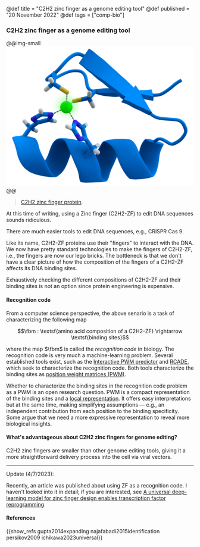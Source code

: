 @def title = "C2H2 zinc finger as a genome editing tool"
@def published = "20 November 2022"
@def tags = ["comp-bio"]

### C2H2 zinc finger as a genome editing tool


@@img-small ![Zinc-Finger](/blog/pics/zf.png) @@
> [C2H2 zinc finger protein](https://en.wikipedia.org/wiki/Zinc_finger).



At this time of writing, using a Zinc finger (C2H2-ZF) to edit DNA sequences sounds ridiculous.

There are much easier tools to edit DNA sequences, e.g., CRISPR Cas 9.

Like its name, C2H2-ZF proteins use their "fingers" to interact with the DNA. We now have pretty standard technologies to make the fingers of C2H2-ZF, i.e., the fingers are now our lego bricks. The bottleneck is that we don't have a clear picture of how the composition of the fingers of a C2H2-ZF affects its DNA binding sites.

Exhaustively checking the different compositions of C2H2-ZF and their binding sites is not an option since protein engineering is expensive.

#### Recognition code
From a computer science perspective, the above senario is a task of characterizing the following map

$$\fbm : \textsf{amino acid composition of a C2H2-ZF} \rightarrow \textsf{binding sites}$$

where the map $\fbm$ is called the *recognition code* in biology. The recognition code is very much a machine-learning problem. Several established tools exist, such as the [Interactive PWM predictor](http://zf.princeton.edu/logoMain.php) and [RCADE](http://rcade.ccbr.utoronto.ca/Help.html), which seek to characterize the recognition code. Both tools characterize the binding sites as [position weight matrices (PWM)](https://en.wikipedia.org/wiki/Position_weight_matrix).

Whether to characterize the binding sites in the recognition code problem as a PWM is an open research question. PWM is a compact representation of the binding sites and a [local representation](../dist_rep/). It offers easy interpretations but at the same time, making simplifying assumptions –– e.g., an independent contribution from each position to the binding specificity. Some argue that we need a more expressive representation to reveal more biological insights.

#### What's advantageous about C2H2 zinc fingers for genome editing?

C2H2 zinc fingers are smaller than other genome editing tools, giving it a more straightforward delivery process into the cell via viral vectors.

<!-- 
However, it’s possible that after throwing an enormous amount of brain power into solving the recognition code, the result turns out that it's impossible to manipulate the binding sites to the degree we want using C2H2-ZF. It's also possible that some relaxed version of this problem, e.g., to incorporate more information in the domain of $\fbm$ in equation (1), could reveal more biological insights.

Nonetheless, recognition code is an excellent example showing that, given sufficient data, we can use clever modeling techniques and significantly impact biological science. -->

---

Update (4/7/2023):

Recently, an article was published about using ZF as a recognition code. I haven't looked into it in detail; if you are interested, see [A universal deep-learning model for zinc finger design enables transcription factor reprogramming](https://www.nature.com/articles/s41587-022-01624-4).

#### References

{{show_refs gupta2014expanding najafabadi2015identification persikov2009 ichikawa2023universal}}